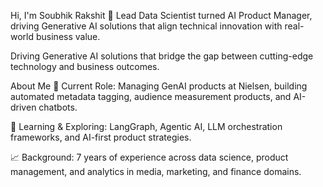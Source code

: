 Hi, I'm Soubhik Rakshit 👋
Lead Data Scientist turned AI Product Manager, driving Generative AI solutions that align technical innovation with real-world business value.

Driving Generative AI solutions that bridge the gap between cutting-edge technology and business outcomes.

About Me
🚀 Current Role: Managing GenAI products at Nielsen, building automated metadata tagging, audience measurement products, and AI-driven chatbots.

🌱 Learning & Exploring: LangGraph, Agentic AI, LLM orchestration frameworks, and AI-first product strategies.

📈 Background: 7 years of experience across data science, product management, and analytics in media, marketing, and finance domains.
